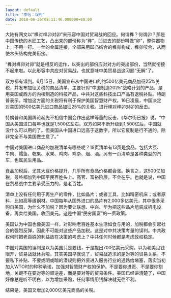 ```yaml
---
layout: default
title: "李怡：误判"
date: 2018-06-26T08:11:46.000000+08:00
---
```


大陆有网文以“榫对榫卯对卯”来形容中国对贸易战的回应。何谓榫？何谓卯？那是中国传统的木匠工艺，凸出来的部份称为“榫”，凹进去的部份叫做“卯”，整件器物上，不用一钉、一丝的金属连接，全部采用凹凸结合的榫卯构成，榫卯咬合，从而使木头结构完美衔接。

“榫对榫卯对卯”就是相反的运作，以突出的部份应对对方的突出部份，当然就衔接不起来啦。以此形容中共应对贸易战，也就意味中美贸易战这习题“无解”了。

双方都有误判。6月15日，美国宣布从中国进口的约500亿美元商品加征25%关税，并发布加征关税的商品清单，主要针对“中国制造2025”战略计划的产品，是用美国或西方的内核制造的科技产品，中共对这些科技出口产品有退税补贴。特朗普表示，增加这方面的关税将有利于保护美国智慧财产权。16日凌晨，中国决定对美国的500亿美元进口商品加征25%的关税。进行榫对榫卯对卯的反击。

特朗普和美国舆论起先不相信中国会作出这样等量的反击，《华尔街日报》说，“中国从美国进口每年也就是1,500亿左右。双方如果不断升级到1,500亿后，中国就没什么可以用的了。但美国从中国进口远高于这数字。所以它反制是行不通的，除非完全不与美国做生意了。”

中国对美国进口商品的加税清单有哪些呢？18页清单有13页是食品，包括大豆、牛肉、鳕鱼、乾果、水果、鸡肉、鸡杂、烟、酒。另有一页清单是各种类型的汽车，也属民生用品。

食品加税后，尤其大豆价格提升，几乎所有食品价格都会涨。换言之，这500亿加税，最终都加到中国平民百姓头上。高官、富裕阶层，不会在乎。也就是说，中国在贸易战中主要承受压力的，是老百姓。

清单上没有任何用于再生产的零件，比如晶片；或者工具，比如精密机床；或者原料，比如高等级钢材。中国每年从国外进口的晶片有2,000多亿美元，其中很多采购自美国，为什么不加税？因为要让联想、中兴、华为把这些晶片组装成机电设备，再卖给美国，收回美元。这是中国“民穷国富”的一贯政策。

美国认为中国也像美国一样，对影响老百姓基本生活如食与用的，加税都会引起社会的强烈反弹，因此不可能对这些产品加税。这是对中共决策考量的误判。中共政权何时把老百姓的利益放在决策的考虑上？中共任何时候都是考虑政权稳定。

中国对美国的误判是以为美国只是要钱，于是提出700亿美元采购。以为老美见钱眼开，贸易战就休兵啦。其实美国早就说了，贸易战追求的是对等的贸易关系，不要私下补贴、不要或明或暗的潜规则把外资进入服务行业的通路给堵塞，落实当初加入WTO时的种种承诺，加强对智慧财产权的保护。不是要你进贡、不是要你割地，关键不在要对等的顺逆差，而是要对等的贸易条件。美国已经讲清楚了，中国好像总是听不明白，以为增加采购，任何事情用钱解决就无往不利。

结果是，美国又增加2,000亿美元商品的关税。

